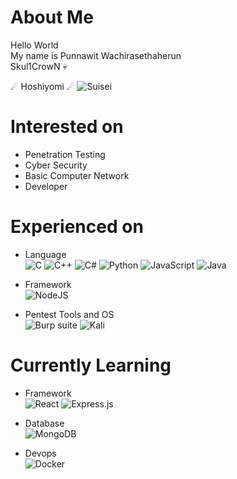 About Me
=============
Hello World  
My name is Punnawit Wachirasethaherun  
Skul1CrowN 💀  

☄ Hoshiyomi ☄
![Suisei](https://media.giphy.com/media/vFKqnCdLPNOKc/giphy.gif)

Interested on
=============
- Penetration Testing  
- Cyber Security  
- Basic Computer Network
- Developer

Experienced on
=============  
- Language  
![C](https://img.shields.io/badge/c-%2300599C.svg?style=for-the-badge&logo=c&logoColor=white)
![C++](https://img.shields.io/badge/c++-%2300599C.svg?style=for-the-badge&logo=c%2B%2B&logoColor=white)
![C#](https://img.shields.io/badge/c%23-%23239120.svg?style=for-the-badge&logo=c-sharp&logoColor=white)
![Python](https://img.shields.io/badge/python-3670A0?style=for-the-badge&logo=python&logoColor=ffdd54)
![JavaScript](https://img.shields.io/badge/javascript-%23323330.svg?style=for-the-badge&logo=javascript&logoColor=%23F7DF1E)
![Java](https://img.shields.io/badge/java-%23ED8B00.svg?style=for-the-badge&logo=java&logoColor=white)

- Framework  
![NodeJS](https://img.shields.io/badge/node.js-6DA55F?style=for-the-badge&logo=node.js&logoColor=white)

- Pentest Tools and OS  
![Burp suite](https://img.shields.io/badge/-Burp%20Suite-orange?style=for-the-badge)
![Kali](https://img.shields.io/badge/Kali-268BEE?style=for-the-badge&logo=kalilinux&logoColor=white)

Currently Learning
=============  
- Framework  
![React](https://img.shields.io/badge/react-%2320232a.svg?style=for-the-badge&logo=react&logoColor=%2361DAFB)
![Express.js](https://img.shields.io/badge/express.js-%23404d59.svg?style=for-the-badge&logo=express&logoColor=%2361DAFB)

- Database  
![MongoDB](https://img.shields.io/badge/MongoDB-%234ea94b.svg?style=for-the-badge&logo=mongodb&logoColor=white)

- Devops  
![Docker](https://img.shields.io/badge/docker-%230db7ed.svg?style=for-the-badge&logo=docker&logoColor=white)

